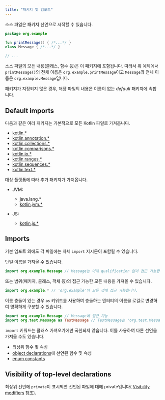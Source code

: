 ```yaml
---
title: "패키지 및 임포트"
---
```

소스 파일은 패키지 선언으로 시작할 수 있습니다.

```kotlin
package org.example

fun printMessage() { /*...*/ }
class Message { /*...*/ }

// ...
```

소스 파일의 모든 내용(클래스, 함수 등)은 이 패키지에 포함됩니다.
따라서 위 예제에서 `printMessage()`의 전체 이름은 `org.example.printMessage`이고
`Message`의 전체 이름은 `org.example.Message`입니다.

패키지가 지정되지 않은 경우, 해당 파일의 내용은 이름이 없는 _default_ 패키지에 속합니다.

## Default imports

다음과 같은 여러 패키지는 기본적으로 모든 Kotlin 파일로 가져옵니다.

- [kotlin.*](https://kotlinlang.org/api/latest/jvm/stdlib/kotlin/index.html)
- [kotlin.annotation.*](https://kotlinlang.org/api/latest/jvm/stdlib/kotlin.annotation/index.html)
- [kotlin.collections.*](https://kotlinlang.org/api/latest/jvm/stdlib/kotlin.collections/index.html)
- [kotlin.comparisons.*](https://kotlinlang.org/api/latest/jvm/stdlib/kotlin.comparisons/index.html)
- [kotlin.io.*](https://kotlinlang.org/api/latest/jvm/stdlib/kotlin.io/index.html)
- [kotlin.ranges.*](https://kotlinlang.org/api/latest/jvm/stdlib/kotlin.ranges/index.html)
- [kotlin.sequences.*](https://kotlinlang.org/api/latest/jvm/stdlib/kotlin.sequences/index.html)
- [kotlin.text.*](https://kotlinlang.org/api/latest/jvm/stdlib/kotlin.text/index.html)

대상 플랫폼에 따라 추가 패키지가 가져옵니다.

- JVM:
  - java.lang.*
  - [kotlin.jvm.*](https://kotlinlang.org/api/latest/jvm/stdlib/kotlin.jvm/index.html)

- JS:    
  - [kotlin.js.*](https://kotlinlang.org/api/latest/jvm/stdlib/kotlin.js/index.html)

## Imports

기본 임포트 외에도 각 파일에는 자체 `import` 지시문이 포함될 수 있습니다.

단일 이름을 가져올 수 있습니다.

```kotlin
import org.example.Message // Message는 이제 qualification 없이 접근 가능합니다.
```

또는 범위(패키지, 클래스, 객체 등)의 접근 가능한 모든 내용을 가져올 수 있습니다.

```kotlin
import org.example.* // 'org.example'의 모든 것에 접근 가능합니다.
```

이름 충돌이 있는 경우 `as` 키워드를 사용하여 충돌하는 엔터티의 이름을 로컬로 변경하여 명확하게 구분할 수 있습니다.

```kotlin
import org.example.Message // Message에 접근 가능
import org.test.Message as TestMessage // TestMessage는 'org.test.Message'를 나타냅니다.
```

`import` 키워드는 클래스 가져오기에만 국한되지 않습니다. 이를 사용하여 다른 선언을 가져올 수도 있습니다.

  * 최상위 함수 및 속성
  * [object declarations](object-declarations#object-declarations-overview)에 선언된 함수 및 속성
  * [enum constants](enum-classes)

## Visibility of top-level declarations

최상위 선언에 `private`이 표시되면 선언된 파일에 대해 private입니다( [Visibility modifiers](visibility-modifiers) 참조).